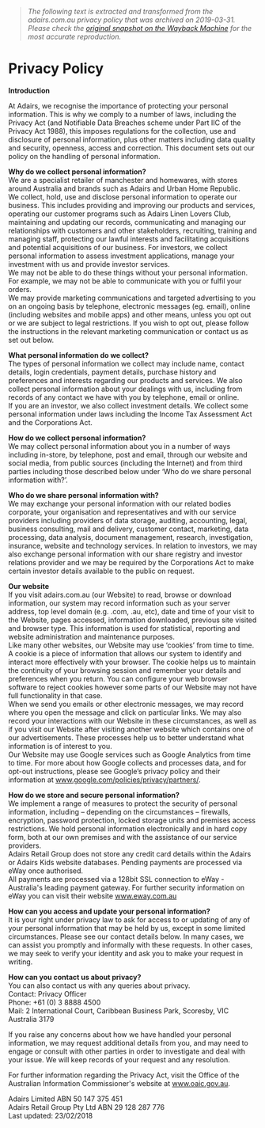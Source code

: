 > *The following text is extracted and transformed from the adairs.com.au privacy policy that was archived on 2019-03-31. Please check the [original snapshot on the Wayback Machine](https://web.archive.org/web/20190331165409id_/http%3A//www.adairs.com.au/privacy-security-policy) for the most accurate reproduction.*

# Privacy Policy

**Introduction**

At Adairs, we recognise the importance of protecting your personal information. This is why we comply to a number of laws, including the Privacy Act (and Notifiable Data Breaches scheme under Part IIC of the Privacy Act 1988), this imposes regulations for the collection, use and disclosure of personal information, plus other matters including data quality and security, openness, access and correction. This document sets out our policy on the handling of personal information.

**Why do we collect personal information?**  
We are a specialist retailer of manchester and homewares, with stores around Australia and brands such as Adairs and Urban Home Republic.  
We collect, hold, use and disclose personal information to operate our business. This includes providing and improving our products and services, operating our customer programs such as Adairs Linen Lovers Club, maintaining and updating our records, communicating and managing our relationships with customers and other stakeholders, recruiting, training and managing staff, protecting our lawful interests and facilitating acquisitions and potential acquisitions of our business. For investors, we collect personal information to assess investment applications, manage your investment with us and provide investor services.  
We may not be able to do these things without your personal information. For example, we may not be able to communicate with you or fulfil your orders.  
We may provide marketing communications and targeted advertising to you on an ongoing basis by telephone, electronic messages (eg. email), online (including websites and mobile apps) and other means, unless you opt out or we are subject to legal restrictions. If you wish to opt out, please follow the instructions in the relevant marketing communication or contact us as set out below.

**What personal information do we collect?**  
The types of personal information we collect may include name, contact details, login credentials, payment details, purchase history and preferences and interests regarding our products and services. We also collect personal information about your dealings with us, including from records of any contact we have with you by telephone, email or online.  
If you are an investor, we also collect investment details. We collect some personal information under laws including the Income Tax Assessment Act and the Corporations Act.

**How do we collect personal information?**  
We may collect personal information about you in a number of ways including in-store, by telephone, post and email, through our website and social media, from public sources (including the Internet) and from third parties including those described below under ‘Who do we share personal information with?’.

**Who do we share personal information with?**  
We may exchange your personal information with our related bodies corporate, your organisation and representatives and with our service providers including providers of data storage, auditing, accounting, legal, business consulting, mail and delivery, customer contact, marketing, data processing, data analysis, document management, research, investigation, insurance, website and technology services. In relation to investors, we may also exchange personal information with our share registry and investor relations provider and we may be required by the Corporations Act to make certain investor details available to the public on request.

**Our website**  
If you visit adairs.com.au (our Website) to read, browse or download information, our system may record information such as your server address, top level domain (e.g. .com, .au, etc), date and time of your visit to the Website, pages accessed, information downloaded, previous site visited and browser type. This information is used for statistical, reporting and website administration and maintenance purposes.  
Like many other websites, our Website may use ‘cookies’ from time to time. A cookie is a piece of information that allows our system to identify and interact more effectively with your browser. The cookie helps us to maintain the continuity of your browsing session and remember your details and preferences when you return. You can configure your web browser software to reject cookies however some parts of our Website may not have full functionality in that case.  
When we send you emails or other electronic messages, we may record where you open the message and click on particular links. We may also record your interactions with our Website in these circumstances, as well as if you visit our Website after visiting another website which contains one of our advertisements. These processes help us to better understand what information is of interest to you.  
Our Website may use Google services such as Google Analytics from time to time. For more about how Google collects and processes data, and for opt-out instructions, please see Google’s privacy policy and their information at www.google.com/policies/privacy/partners/.

**How do we store and secure personal information?**  
We implement a range of measures to protect the security of personal information, including – depending on the circumstances – firewalls, encryption, password protection, locked storage units and premises access restrictions. We hold personal information electronically and in hard copy form, both at our own premises and with the assistance of our service providers.   
Adairs Retail Group does not store any credit card details within the Adairs or Adairs Kids website databases. Pending payments are processed via eWay once authorised.  
All payments are processed via a 128bit SSL connection to eWay - Australia's leading payment gateway. For further security information on eWay you can visit their website www.eway.com.au

**How can you access and update your personal information?**  
It is your right under privacy law to ask for access to or updating of any of your personal information that may be held by us, except in some limited circumstances. Please see our contact details below. In many cases, we can assist you promptly and informally with these requests. In other cases, we may seek to verify your identity and ask you to make your request in writing.

**How can you contact us about privacy?**  
You can also contact us with any queries about privacy.   
Contact: Privacy Officer   
Phone: +61 (0) 3 8888 4500  
Mail: 2 International Court, Caribbean Business Park, Scoresby, VIC Australia 3179

If you raise any concerns about how we have handled your personal information, we may request additional details from you, and may need to engage or consult with other parties in order to investigate and deal with your issue. We will keep records of your request and any resolution.

For further information regarding the Privacy Act, visit the Office of the Australian Information Commissioner's website at www.oaic.gov.au.

Adairs Limited ABN 50 147 375 451  
Adairs Retail Group Pty Ltd ABN 29 128 287 776  
Last updated: 23/02/2018
